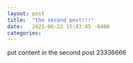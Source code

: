 ```yaml
---
layout: post
title:  "the second post!!!"
date:   2021-06-22 15:43:45 -0400
categories: 
---
```

put content in the second post 23336666

